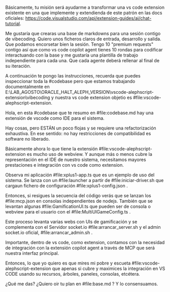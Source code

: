 
Básicamente, tu misión será ayudarme a transformar una vs code extension existente en una que implemente y extendienda de este patrón en las docs oficiales: https://code.visualstudio.com/api/extension-guides/ai/chat-tutorial.

Me gustaría que crearas una base de markdowns para una sesión contigo de vibecoding. Quiero unos ficheros claros de entrada, desarrollo y salida. Que podamos encorsetar bien la sesión. Tengo 10 "premium requests" contigo así que como vs code copilot agent tienes 10 rondas para codificar interactuando con la base y me gustaría una plantilla de trabajo independiente para cada una. Que cada agente deberá rellenar al final de su iteración.

A continuación te pongo las instrucciones, recuerda que puedes inspeccionar toda la #codebase pero que estamos trabajando documentalmente en E:\LAB_AGOSTO\ORACLE_HALT_ALEPH_VERSION\vscode-alephscript-extension\vibecoding y nuestra vs code extension objetio es #file:vscode-alephscript-extension.

Hola, en esta #codebase que te resumo en #file:codebase.md hay una extensión de vscode como IDE para el sistema. 

Hay cosas, pero ESTÁN un poco flojas y se requiere una refactorización exhaustiva. En ese sentido: no hay restricciones de compatibilidad es software no liberado.

Básicamente ahora lo que tiene la extensión #file:vscode-alephscript-extension es mucho uso de webview. Y aunque más o menos cubre la representación en el IDE de nuestro sistema, necesitamos mayores prestaciones e integración con vs code como extension.

 Observa mi aplicación #file:xplus1-app.ts que es un ejemplo de uso del sistema. Se lanza con un #file:launcher a partir  de #file:iniciar-driver.sh que cargaun fichero de configuración #file:xplus1-config.json .
 
  Entonces, si resigues la secuencia del código verás que se lanzan los #file:mcp.json en consolas independientes de nodejs. También que se levantan algunas #file:GamificationUI.ts que pueden ser de consola o webview para el usuario con el #file:MultiUIGameConfig.ts . 
  
  Este proceso levanta varias webs con UIs de gamificación y se complementa con el Servidor socket.io #file:arrancar_server.sh y el admin socket.io oficial, #file:arrancar_admin.sh . 
  
  Importante, dentro de vs code, como extension, contamos con la necesidad de integración con la extensión copilot agent a través de MCP que será nuestra interfaz principal.

Entonces, lo que yo quiero es que mires mi pobre y escueta #file:vscode-alephscript-extension que apenas si cubre y maximices la integración en VS CODE usando su recursos, árboles, paneles, consolas, etcétera.

¿Qué me das? ¿Quiero oir tu plan en #file:base.md ? Y lo consensuamos.